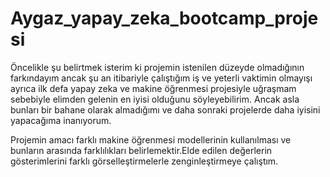 # Aygaz_yapay_zeka_bootcamp_projesi

Öncelikle şu belirtmek isterim ki projemin istenilen düzeyde olmadığının farkındayım ancak şu an itibariyle çalıştığım iş ve yeterli vaktimin olmayışı ayrıca ilk defa yapay zeka ve makine öğrenmesi projesiyle uğraşmam sebebiyle elimden gelenin en iyisi olduğunu söyleyebilirim. Ancak asla bunları bir bahane olarak almadığımı ve daha sonraki projelerde daha iyisini yapacağıma inanıyorum.

Projemin amacı farklı makine öğrenmesi modellerinin kullanılması ve bunların arasında farklılıkları belirlemektir.Elde edilen değerlerin gösterimlerini farklı görselleştirmelerle zenginleştirmeye çalıştım.
